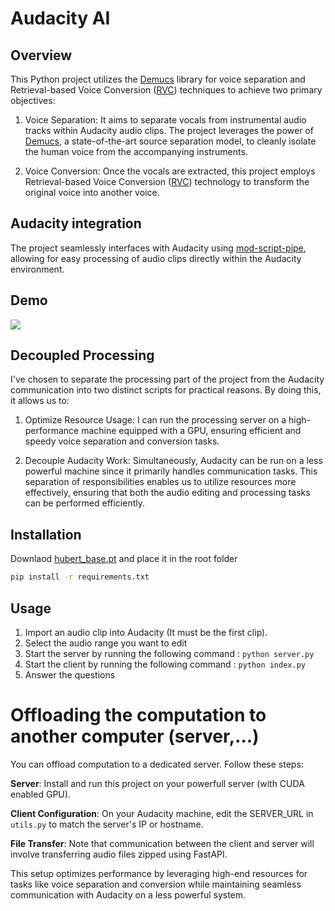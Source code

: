 # Audacity AI

## Overview
This Python project utilizes the [Demucs](https://github.com/facebookresearch/demucs) library for voice separation and Retrieval-based Voice Conversion ([RVC](https://github.com/RVC-Project/)) techniques to achieve two primary objectives:

1. Voice Separation: It aims to separate vocals from instrumental audio tracks within Audacity audio clips. The project leverages the power of [Demucs](https://github.com/facebookresearch/demucs), a state-of-the-art source separation model, to cleanly isolate the human voice from the accompanying instruments.

2. Voice Conversion: Once the vocals are extracted, this project employs Retrieval-based Voice Conversion ([RVC](https://github.com/RVC-Project/)) technology to transform the original voice into another voice.

## Audacity integration

The project seamlessly interfaces with Audacity using [mod-script-pipe](https://manual.audacityteam.org/man/scripting.html), allowing for easy processing of audio clips directly within the Audacity environment.

## Demo
![](./demo.gif)

## Decoupled Processing

I've chosen to separate the processing part of the project from the Audacity communication into two distinct scripts for practical reasons. By doing this, it allows us to:

1. Optimize Resource Usage: I can run the processing server on a high-performance machine equipped with a GPU, ensuring efficient and speedy voice separation and conversion tasks.

2. Decouple Audacity Work: Simultaneously, Audacity can be run on a less powerful machine since it primarily handles communication tasks. This separation of responsibilities enables us to utilize resources more effectively, ensuring that both the audio editing and processing tasks can be performed efficiently.


## Installation

Downlaod [hubert_base.pt](https://huggingface.co/lj1995/VoiceConversionWebUI/resolve/main/hubert_base.pt/) and place it in the root folder

```bash
pip install -r requirements.txt
```

## Usage
1. Import an audio clip into Audacity (It must be the first clip).
2. Select the audio range you want to edit
3. Start the server by running the following command : `python server.py` 
4. Start the client by running the following command : `python index.py`
5. Answer the questions 

# Offloading the computation to another computer (server,...)

You can offload computation to a dedicated server. Follow these steps:

**Server**: Install and run this project on your powerfull server (with CUDA enabled GPU).

**Client Configuration**: On your Audacity machine, edit the SERVER_URL in `utils.py` to match the server's IP or hostname.

**File Transfer**: Note that communication between the client and server will involve transferring audio files zipped using FastAPI.


This setup optimizes performance by leveraging high-end resources for tasks like voice separation and conversion while maintaining seamless communication with Audacity on a less powerful system.
